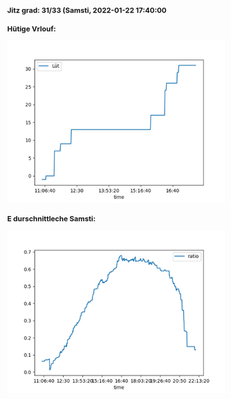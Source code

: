 ### Jitz grad: 31/33 (Samsti, 2022-01-22 17:40:00

### Hütige Vrlouf:
![Graph](Today.png)

### E durschnittleche Samsti:
![Graph](Samsti.png)